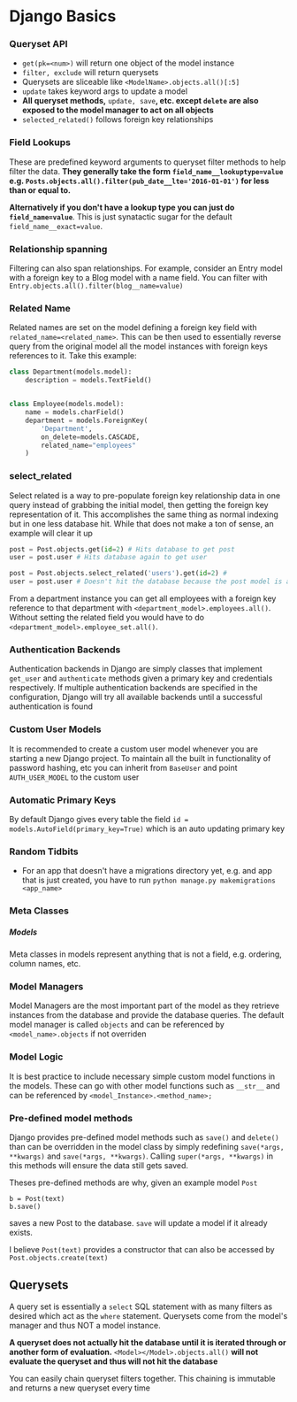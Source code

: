 # Django Basics

### Queryset API

- `get(pk=<num>)` will return one object of the model instance
- `filter, exclude` will return querysets
- Querysets are sliceable like `<ModelName>.objects.all()[:5]`
- `update` takes keyword args to update a model
- **All queryset methods,** `update, save`**, etc. except `delete` are also exposed to the model manager to act on all objects**
- `selected_related()` follows foreign key relationships

### Field Lookups

These are predefined keyword arguments to queryset filter methods to help filter the data. **They generally take the form `field_name__lookuptype=value` e.g. `Posts.objects.all().filter(pub_date__lte='2016-01-01')` for less than or equal to.**

**Alternatively if you don't have a lookup type you can just do `field_name=value`**. This is just synatactic sugar for the default `field_name__exact=value`.

### Relationship spanning

Filtering can also span relationships. For example, consider an Entry model with a foreign key to a Blog model with a name field. You can filter with `Entry.objects.all().filter(blog__name=value)`

### Related Name

Related names are set on the model defining a foreign key field with `related_name=<related_name>`. This can be then used to essentially reverse query from the original model all the model instances with foreign keys references to it. Take this example:

```python
class Department(models.model):
    description = models.TextField()


class Employee(models.model):
    name = models.charField()
    department = models.ForeignKey(
        'Department',
        on_delete=models.CASCADE,
        related_name="employees"
    )
```


### select_related

Select related is a way to pre-populate foreign key relationship data in one query instead of grabbing the initial model, then getting the foreign key representation of it. This accomplishes the same thing as normal indexing but in one less database hit. While that does not make a ton of sense, an example will clear it up

```python
post = Post.objects.get(id=2) # Hits database to get post
user = post.user # Hits database again to get user
```

```python
post = Post.objects.select_related('users').get(id=2) #
user = post.user # Doesn't hit the database because the post model is already populated with user because of select_related
```

From a department instance you can get all employees with a foreign key reference to that department with `<department_model>.employees.all()`. Without setting the related field you would have to do `<department_model>.employee_set.all()`.

### Authentication Backends

Authentication backends in Django are simply classes that implement `get_user` and `authenticate` methods given a primary key and credentials respectively. If multiple authentication backends are specified in the configuration, Django will try all available backends until a successful authentication is found

### Custom User Models

It is recommended to create a custom user model whenever you are starting a new Django project. To maintain all the built in functionality of password hashing, etc you can inherit from `BaseUser` and point `AUTH_USER_MODEL` to the custom user

### Automatic Primary Keys

By default Django gives every table the field `id = models.AutoField(primary_key=True)` which is an auto updating primary key

### Random Tidbits

- For an app that doesn't have a migrations directory yet, e.g. and app that is just created, you have to run `python manage.py makemigrations <app_name>`

### Meta Classes

##### Models

Meta classes in models represent anything that is not a field, e.g. ordering, column names, etc.

### Model Managers

Model Managers are the most important part of the model as they retrieve instances from the database and provide the database queries. The default model manager is called `objects` and can be referenced by `<model_name>.objects` if not overriden

### Model Logic

It is best practice to include necessary simple custom model functions in the models. These can go with other model functions such as `__str__` and can be referenced by `<model_Instance>.<method_name>;`

### Pre-defined model methods

Django provides pre-defined model methods such as `save()` and `delete()` than can be overridden in the model class by simply redefining `save(*args, **kwargs)` and `save(*args, **kwargs)`. Calling `super(*args, **kwargs)` in this methods will ensure the data still gets saved.

Theses pre-defined methods are why, given an example model `Post`

```
b = Post(text)
b.save()
```

saves a new Post to the database. `save` will update a model if it already exists.

I believe `Post(text)` provides a constructor that can also be accessed by `Post.objects.create(text)`

## Querysets

A query set is essentially a `select` SQL statement with as many filters as desired which act as the `where` statement. Querysets come from the model's manager and thus NOT a model instance.

**A queryset does not actually hit the database until it is iterated through or another form of evaluation.** `<Model></Model>.objects.all()` **will not evaluate the queryset and thus will not hit the database**

You can easily chain queryset filters together. This chaining is immutable and returns a new queryset every time
